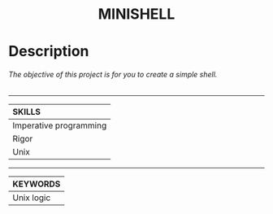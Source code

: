<h1 align="center">
     MINISHELL
</h1>


# Description
###### The objective of this project is for you to create a simple shell.

-----------

| SKILLS |
| :--- |
| Imperative programming |
| Rigor |
| Unix |

-------------

| KEYWORDS |
| :--- |
| Unix logic |
